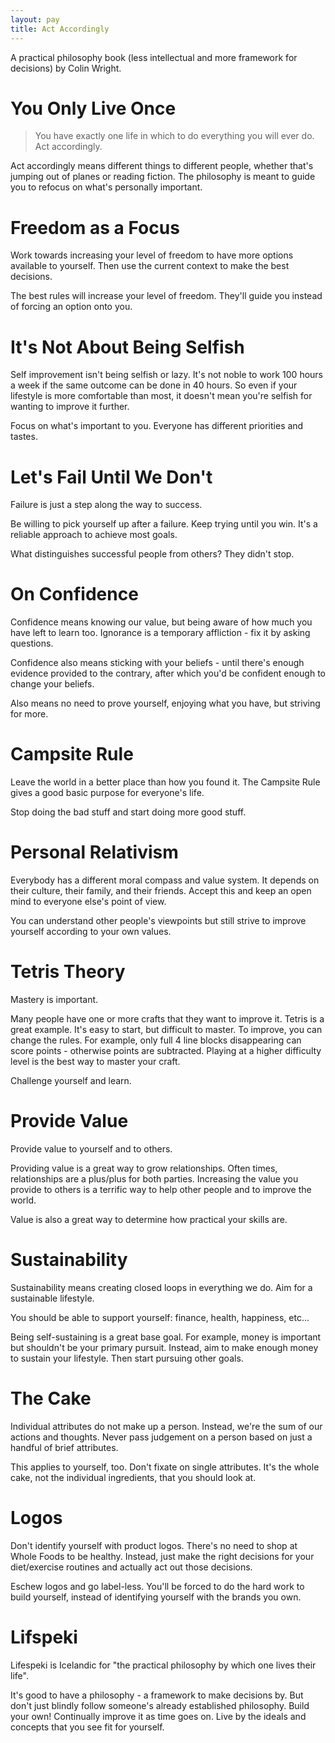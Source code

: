 ```yaml
---
layout: pay
title: Act Accordingly
---
```

A practical philosophy book (less intellectual and more framework for decisions) by Colin Wright.

# You Only Live Once

> You have exactly one life in which to do everything you will ever do.
> Act accordingly.

Act accordingly means different things to different people, whether that's jumping out of planes or
reading fiction. The philosophy is meant to guide you to refocus on what's personally important.

# Freedom as a Focus

Work towards increasing your level of freedom to have more options available to yourself. Then use
the current context to make the best decisions.

The best rules will increase your level of freedom. They'll guide you instead of forcing an option
onto you.

# It's Not About Being Selfish

Self improvement isn't being selfish or lazy. It's not noble to work 100 hours a week if the same
outcome can be done in 40 hours. So even if your lifestyle is more comfortable than most, it doesn't
mean you're selfish for wanting to improve it further.

Focus on what's important to you. Everyone has different priorities and tastes.

# Let's Fail Until We Don't

Failure is just a step along the way to success.

Be willing to pick yourself up after a failure. Keep trying until you win. It's a reliable approach
to achieve most goals.

What distinguishes successful people from others? They didn't stop.

# On Confidence

Confidence means knowing our value, but being aware of how much you have left to learn too.
Ignorance is a temporary affliction - fix it by asking questions.

Confidence also means sticking with your beliefs - until there's enough evidence provided to the
contrary, after which you'd be confident enough to change your beliefs.

Also means no need to prove yourself, enjoying what you have, but striving for more.

# Campsite Rule

Leave the world in a better place than how you found it. The Campsite Rule gives a good basic
purpose for everyone's life.

Stop doing the bad stuff and start doing more good stuff.

# Personal Relativism

Everybody has a different moral compass and value system. It depends on their culture, their family,
and their friends. Accept this and keep an open mind to everyone else's point of view.

You can understand other people's viewpoints but still strive to improve yourself according to your
own values.

# Tetris Theory

Mastery is important.

Many people have one or more crafts that they want to improve it. Tetris is a great example. It's
easy to start, but difficult to master. To improve, you can change the rules. For example, only full
4 line blocks disappearing can score points - otherwise points are subtracted. Playing at a higher
difficulty level is the best way to master your craft.

Challenge yourself and learn.

# Provide Value

Provide value to yourself and to others.

Providing value is a great way to grow relationships. Often times, relationships are a plus/plus for
both parties. Increasing the value you provide to others is a terrific way to help other people and
to improve the world.

Value is also a great way to determine how practical your skills are.

# Sustainability

Sustainability means creating closed loops in everything we do. Aim for a sustainable lifestyle.

You should be able to support yourself: finance, health, happiness, etc...

Being self-sustaining is a great base goal. For example, money is important but shouldn't be your
primary pursuit. Instead, aim to make enough money to sustain your lifestyle. Then start pursuing
other goals.

# The Cake

Individual attributes do not make up a person. Instead, we're the sum of our actions and thoughts.
Never pass judgement on a person based on just a handful of brief attributes.

This applies to yourself, too. Don't fixate on single attributes. It's the whole cake, not the
individual ingredients, that you should look at.

# Logos

Don't identify yourself with product logos. There's no need to shop at Whole Foods to be healthy.
Instead, just make the right decisions for your diet/exercise routines and actually act out those
decisions.

Eschew logos and go label-less. You'll be forced to do the hard work to build yourself, instead of
identifying yourself with the brands you own.

# Lifspeki

Lifespeki is Icelandic for "the practical philosophy by which one lives their life".

It's good to have a philosophy - a framework to make decisions by. But don't just blindly follow
someone's already established philosophy. Build your own! Continually improve it as time goes on.
Live by the ideals and concepts that you see fit for yourself.

